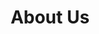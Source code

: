---
title : "About Us"
description : "Who is behind NFTgamez.com?"
layout : "about"
draft : false

about_us_:
  title: "Your expert for Crypto Gaming"
  subtitle: "About DeFi Gamez"
  image: "images/about/about-11.jpg"
  content: "DeFi Gamez has been created in order to provide a platform that informs people about DeFi and Crypto Games. I am loving the combination of playing and actually earning myself, and want to help people getting onboard with this new technology."

  
who_we_are:
  title: "Who We Are?"
  lead: "DeFiGamez.com is a subsidary of the company datafortress.cloud."
  content: "DataFortress.cloud is a company providing Cloud and Data solutions."
  
what_we_offer:
  title: "What We Offer?"
  lead: "Consultation and information around the DeFi Topic."
  content: "  
  
  * Help with setting up your crypto wallets

  * Information about Games, as well as best strategies

  * General information around the crypto topic
  
  "


############# Feature ####################
feature:
- name: "Information"
  icon: "fas fa-mouse-pointer"
  content: ""
  
- name: "Consultation"
  icon: "fas fa-file-alt"
  content: ""
  
- name: "Guides"
  icon: "fas fa-briefcase"
  content: ""
  

############# Core Value ####################
core_value:
  title: "Our Core Values"
  subtitle: "Values Wr Provide"
  content: "Lorem ipsum dolor sit amet, consectetur adipiscing elit. Consv allis quam aliquet integer eget magna ullam corper intesager peent esque urna. Sed vulutate aenean nunc quis a urna morbi id vitae. Vulpuate nisl 


  sed morbi sit ut placerat eges aeftas et. Pellen tesque tristisque magnis augue gravida pulvinar placerat. Tellus massa pretra scelerisque leo. In volutpat arcu nunc nisl et, viverra faucisfbus egestas. In habitasse sagittis, convallis ut commodo amet."
  core_value_item:
  - name: "Authentic"
    content: "Lorem ipsum dolor sit aamet, ctetur adsipis cing elit. Lacaus"
    
  - name: "Empathetic"
    content: "Lorem ipsum dolor sit aamet, ctetur adsipis cing elit. Lacaus"
    
  - name: "All Improving"
    content: "Lorem ipsum dolor sit aamet, ctetur adsipis cing elit. Lacaus"
    
  - name: "User-Focused"
    content: "Lorem ipsum dolor sit aamet, ctetur adsipis cing elit. Lacaus"



################# Team ###################
team:
  title: "People Behind Us"
  subtitle: "Questions You Have"
  description: "Lorem ipsum dolor sit amet, consectetur adipiscing . egestas <br> cursus pellentesque dignissim dui, congue. Vel etiam ut"

  team_member:
  - name: "Scarlet Pena"
    designation: "Instructor"
    image: "images/about/team-1.jpg"
    social:
    - name: "facebook"
      icon: "fab fa-facebook"
      link: "#"
      
    - name: "twitter"
      icon: "fab fa-twitter"
      link: "#"
      
    - name: "instagram"
      icon: "fab fa-instagram"
      link: "#"
      
  - name: "Claire Simmmons"
    designation: "Founder"
    image: "images/about/team-2.jpg"
    social:
    - name: "facebook"
      icon: "fab fa-facebook"
      link: "#"
      
    - name: "twitter"
      icon: "fab fa-twitter"
      link: "#"
      
    - name: "instagram"
      icon: "fab fa-instagram"
      link: "#"


  - name: "Leslie Pena"
    designation: "Director"
    image: "images/about/team-3.jpg"
    social:
    - name: "facebook"
      icon: "fab fa-facebook"
      link: "#"
      
    - name: "twitter"
      icon: "fab fa-twitter"
      link: "#"
      
    - name: "instagram"
      icon: "fab fa-instagram"
      link: "#"


  - name: "Scarlet Pena"
    designation: "Instructor"
    image: "images/about/team-1.jpg"
    social:
    - name: "facebook"
      icon: "fab fa-facebook"
      link: "#"
      
    - name: "twitter"
      icon: "fab fa-twitter"
      link: "#"
      
    - name: "instagram"
      icon: "fab fa-instagram"
      link: "#"


---